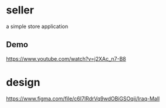 # seller

a simple store application

## Demo
https://www.youtube.com/watch?v=j2XAc_n7-B8

# design

https://www.figma.com/file/c6I7lRdrVq9wdOBiGSOqii/Iraq-Mall

